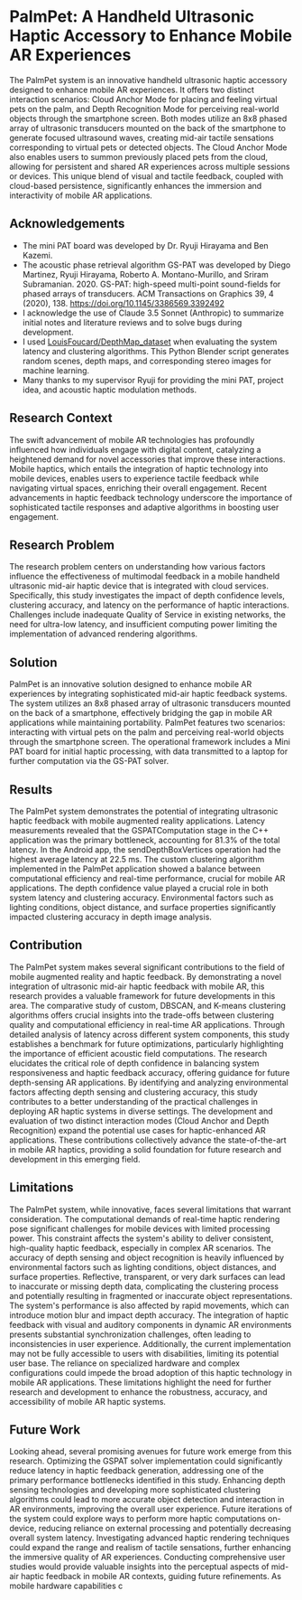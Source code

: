 # PalmPet: A Handheld Ultrasonic Haptic Accessory to Enhance Mobile AR Experiences

The PalmPet system is an innovative handheld ultrasonic haptic accessory designed to enhance mobile AR experiences. It offers two distinct interaction scenarios: Cloud Anchor Mode for placing and feeling virtual pets on the palm, and Depth Recognition Mode for perceiving real-world objects through the smartphone screen. Both modes utilize an 8x8 phased array of ultrasonic transducers mounted on the back of the smartphone to generate focused ultrasound waves, creating mid-air tactile sensations corresponding to virtual pets or detected objects. The Cloud Anchor Mode also enables users to summon previously placed pets from the cloud, allowing for persistent and shared AR experiences across multiple sessions or devices. This unique blend of visual and tactile feedback, coupled with cloud-based persistence, significantly enhances the immersion and interactivity of mobile AR applications.

## Acknowledgements

- The mini PAT board was developed by Dr. Ryuji Hirayama and Ben Kazemi.
- The acoustic phase retrieval algorithm GS-PAT was developed by Diego Martinez, Ryuji Hirayama, Roberto A. Montano-Murillo, and Sriram Subramanian. 2020. GS-PAT: high-speed multi-point sound-fields for phased arrays of transducers. ACM Transactions on Graphics 39, 4 (2020), 138. https://doi.org/10.1145/3386569.3392492
- I acknowledge the use of Claude 3.5 Sonnet (Anthropic) to summarize initial notes and literature reviews and to solve bugs during development.
- I used [LouisFoucard/DepthMap_dataset](https://github.com/LouisFoucard/DepthMap_dataset) when evaluating the system latency and clustering algorithms. This Python Blender script generates random scenes, depth maps, and corresponding stereo images for machine learning.
- Many thanks to my supervisor Ryuji for providing the mini PAT, project idea, and acoustic haptic modulation methods.

## Research Context
The swift advancement of mobile AR technologies has profoundly influenced how individuals engage with digital content, catalyzing a heightened demand for novel accessories that improve these interactions. Mobile haptics, which entails the integration of haptic technology into mobile devices, enables users to experience tactile feedback while navigating virtual spaces, enriching their overall engagement. Recent advancements in haptic feedback technology underscore the importance of sophisticated tactile responses and adaptive algorithms in boosting user engagement.

## Research Problem
The research problem centers on understanding how various factors influence the effectiveness of multimodal feedback in a mobile handheld ultrasonic mid-air haptic device that is integrated with cloud services. Specifically, this study investigates the impact of depth confidence levels, clustering accuracy, and latency on the performance of haptic interactions. Challenges include inadequate Quality of Service in existing networks, the need for ultra-low latency, and insufficient computing power limiting the implementation of advanced rendering algorithms.

## Solution
PalmPet is an innovative solution designed to enhance mobile AR experiences by integrating sophisticated mid-air haptic feedback systems. The system utilizes an 8x8 phased array of ultrasonic transducers mounted on the back of a smartphone, effectively bridging the gap in mobile AR applications while maintaining portability. PalmPet features two scenarios: interacting with virtual pets on the palm and perceiving real-world objects through the smartphone screen. The operational framework includes a Mini PAT board for initial haptic processing, with data transmitted to a laptop for further computation via the GS-PAT solver.

## Results
The PalmPet system demonstrates the potential of integrating ultrasonic haptic feedback with mobile augmented reality applications. Latency measurements revealed that the GSPATComputation stage in the C++ application was the primary bottleneck, accounting for 81.3% of the total latency. In the Android app, the sendDepthBoxVertices operation had the highest average latency at 22.5 ms. The custom clustering algorithm implemented in the PalmPet application showed a balance between computational efficiency and real-time performance, crucial for mobile AR applications. The depth confidence value played a crucial role in both system latency and clustering accuracy. Environmental factors such as lighting conditions, object distance, and surface properties significantly impacted clustering accuracy in depth image analysis. 

## Contribution

The PalmPet system makes several significant contributions to the field of mobile augmented reality and haptic feedback. By demonstrating a novel integration of ultrasonic mid-air haptic feedback with mobile AR, this research provides a valuable framework for future developments in this area. The comparative study of custom, DBSCAN, and K-means clustering algorithms offers crucial insights into the trade-offs between clustering quality and computational efficiency in real-time AR applications. Through detailed analysis of latency across different system components, this study establishes a benchmark for future optimizations, particularly highlighting the importance of efficient acoustic field computations. The research elucidates the critical role of depth confidence in balancing system responsiveness and haptic feedback accuracy, offering guidance for future depth-sensing AR applications. By identifying and analyzing environmental factors affecting depth sensing and clustering accuracy, this study contributes to a better understanding of the practical challenges in deploying AR haptic systems in diverse settings. The development and evaluation of two distinct interaction modes (Cloud Anchor and Depth Recognition) expand the potential use cases for haptic-enhanced AR applications. These contributions collectively advance the state-of-the-art in mobile AR haptics, providing a solid foundation for future research and development in this emerging field.

## Limitations

The PalmPet system, while innovative, faces several limitations that warrant consideration. The computational demands of real-time haptic rendering pose significant challenges for mobile devices with limited processing power. This constraint affects the system's ability to deliver consistent, high-quality haptic feedback, especially in complex AR scenarios. The accuracy of depth sensing and object recognition is heavily influenced by environmental factors such as lighting conditions, object distances, and surface properties. Reflective, transparent, or very dark surfaces can lead to inaccurate or missing depth data, complicating the clustering process and potentially resulting in fragmented or inaccurate object representations. The system's performance is also affected by rapid movements, which can introduce motion blur and impact depth accuracy. The integration of haptic feedback with visual and auditory components in dynamic AR environments presents substantial synchronization challenges, often leading to inconsistencies in user experience. Additionally, the current implementation may not be fully accessible to users with disabilities, limiting its potential user base. The reliance on specialized hardware and complex configurations could impede the broad adoption of this haptic technology in mobile AR applications. These limitations highlight the need for further research and development to enhance the robustness, accuracy, and accessibility of mobile AR haptic systems.

## Future Work

Looking ahead, several promising avenues for future work emerge from this research. Optimizing the GSPAT solver implementation could significantly reduce latency in haptic feedback generation, addressing one of the primary performance bottlenecks identified in this study. Enhancing depth sensing technologies and developing more sophisticated clustering algorithms could lead to more accurate object detection and interaction in AR environments, improving the overall user experience. Future iterations of the system could explore ways to perform more haptic computations on-device, reducing reliance on external processing and potentially decreasing overall system latency. Investigating advanced haptic rendering techniques could expand the range and realism of tactile sensations, further enhancing the immersive quality of AR experiences. Conducting comprehensive user studies would provide valuable insights into the perceptual aspects of mid-air haptic feedback in mobile AR contexts, guiding future refinements. As mobile hardware capabilities c